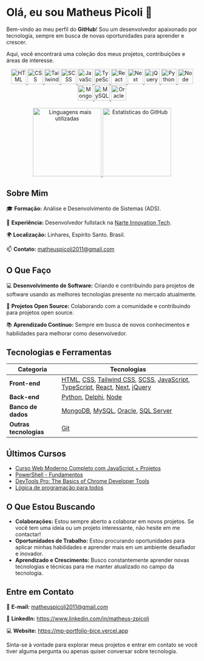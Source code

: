 # Olá, eu sou Matheus Picoli 👋

Bem-vindo ao meu perfil do **GitHub**! Sou um desenvolvedor apaixonado por tecnologia, sempre em busca de novas oportunidades para aprender e crescer.

Aqui, você encontrará uma coleção dos meus projetos, contribuições e áreas de interesse.

<div align="center">
  	<a href="https://github.com/matheuszpicoli">
		<img src="https://cdn.jsdelivr.net/gh/devicons/devicon/icons/html5/html5-original.svg" width="40" alt="HTML" />
		<img src="https://cdn.jsdelivr.net/gh/devicons/devicon/icons/css3/css3-original.svg" width="40" alt="CSS" />
		<img src="https://cdn.jsdelivr.net/gh/devicons/devicon/icons/tailwindcss/tailwindcss-original.svg" width="40" alt="Tailwind CSS" />
		<img src="https://cdn.jsdelivr.net/gh/devicons/devicon/icons/sass/sass-original.svg" width="40" alt="SCSS" />
		<img src="https://cdn.jsdelivr.net/gh/devicons/devicon/icons/javascript/javascript-original.svg" width="40" alt="JavaScript" />
		<img src="https://cdn.jsdelivr.net/gh/devicons/devicon/icons/typescript/typescript-original.svg" width="40" alt="TypeScript" />
		<img src="https://cdn.jsdelivr.net/gh/devicons/devicon/icons/react/react-original.svg" width="40" alt="React" />
		<img src="https://cdn.jsdelivr.net/gh/devicons/devicon/icons/nextjs/nextjs-original.svg" width="40" alt="Next" />
		<img src="https://cdn.jsdelivr.net/gh/devicons/devicon/icons/jquery/jquery-original.svg" width="40" alt="jQuery" />
		<img src="https://cdn.jsdelivr.net/gh/devicons/devicon/icons/python/python-original.svg" width="40" alt="Python" />
		<img src="https://cdn.jsdelivr.net/gh/devicons/devicon/icons/nodejs/nodejs-original.svg" width="40" alt="Node" />
		<img src="https://cdn.jsdelivr.net/gh/devicons/devicon/icons/mongodb/mongodb-original.svg" width="40" alt="MongoDB" />
		<img src="https://cdn.jsdelivr.net/gh/devicons/devicon/icons/mysql/mysql-original.svg" width="40" alt="MySQL" />
		<img src="https://cdn.jsdelivr.net/gh/devicons/devicon/icons/oracle/oracle-original.svg" width="40" alt="Oracle" />
		<div>‎ </div>
		<img height="180em" src="https://github-readme-stats.vercel.app/api/top-langs/?username=matheuszpicoli&layout=compact&langs_count=7&theme=react" alt="Linguagens mais utilizadas" />
		<img height="180em" src="https://github-readme-stats.vercel.app/api?username=matheuszpicoli&show_icons=true&theme=react&count_private=true" alt="Estatísticas do GitHub" />
 	 </a>
</div>


## Sobre Mim

🎓 **Formação:** Análise e Desenvolvimento de Sistemas (ADS).

💼 **Experiência:** Desenvolvedor fullstack na [Narte Innovation Tech](https://www.narte.com.br/).

🌍 **Localização:** Linhares, Espírito Santo. Brasil.

📫 **Contato:** matheuspicoli2011@gmail.com

## O Que Faço

💻 **Desenvolvimento de Software:** Criando e contribuindo para projetos de software usando as melhores tecnologias presente no mercado atualmente.

🚀 **Projetos Open Source:** Colaborando com a comunidade e contribuindo para projetos open source.

📚 **Aprendizado Contínuo:** Sempre em busca de novos conhecimentos e habilidades para melhorar como desenvolvedor.

## Tecnologias e Ferramentas

<div align="center">
	
| **Categoria**          | **Tecnologias**                                                                                                                                                                                                                                                                                                                                                                                       |
| ---------------------- | ----------------------------------------------------------------------------------------------------------------------------------------------------------------------------------------------------------------------------------------------------------------------------------------------------------------------------------------------------------------------------------------------------- |
| **Front-end**          | [HTML](https://developer.mozilla.org/en-US/docs/Web/HTML), [CSS](https://developer.mozilla.org/en-US/docs/Web/CSS), [Tailwind CSS](https://tailwindcss.com), [SCSS](https://sass-lang.com), [JavaScript](https://developer.mozilla.org/en-US/docs/Web/JavaScript), [TypeScript](https://www.typescriptlang.org), [React](https://react.dev), [Next](https://nextjs.org), [jQuery](https://jquery.com) |
| **Back-end**           | [Python](https://www.python.org), [Delphi](https://www.embarcadero.com/br/products/delphi), [Node](https://nodejs.org/en/learn/getting-started/introduction-to-nodejs)                                                                                                                                                                                                                                |
| **Banco de dados**     | [MongoDB](https://www.mongodb.com/pt-br/docs), [MySQL](https://dev.mysql.com/doc), [Oracle](https://docs.oracle.com/en/database/oracle/oracle-database), [SQL Server](https://learn.microsoft.com/en-us/sql/?view=sql-server-ver16)                                                                                                                                                              |
| **Outras tecnologias** | [Git](https://git-scm.com/doc)                                                                                                                           |

</div>

## Últimos Cursos
- [Curso Web Moderno Completo com JavaScript + Projetos](https://www.udemy.com/course/curso-web/?couponCode=ST11MT91624B)
- [PowerShell - Fundamentos](https://www.youtube.com/playlist?list=PLO_mlVzHgDw3EIKrT5rma_rmC4Lcc7ihT)
- [DevTools Pro: The Basics of Chrome Developer Tools](https://www.udemy.com/course/devtools-2017-the-basics-of-chrome-developer-tools/)
- [Lógica de programação para todos](https://www.udemy.com/course/logica-de-programacao-para-todos/)

## O Que Estou Buscando

- **Colaborações:** Estou sempre aberto a colaborar em novos projetos. Se você tem uma ideia ou um projeto interessante, não hesite em me contactar!
- **Oportunidades de Trabalho:** Estou procurando oportunidades para aplicar minhas habilidades e aprender mais em um ambiente desafiador e inovador.
- **Aprendizado e Crescimento:** Busco constantemente aprender novas tecnologias e técnicas para me manter atualizado no campo da tecnologia.

## Entre em Contato


📩 **E-mail:** matheuspicoli2011@gmail.com

💼 **LinkedIn:** https://www.linkedin.com/in/matheus-zpicoli

💻 **Website:**  https://mp-portfolio-bice.vercel.app

Sinta-se à vontade para explorar meus projetos e entrar em contato se você tiver alguma pergunta ou apenas quiser conversar sobre tecnologia.

